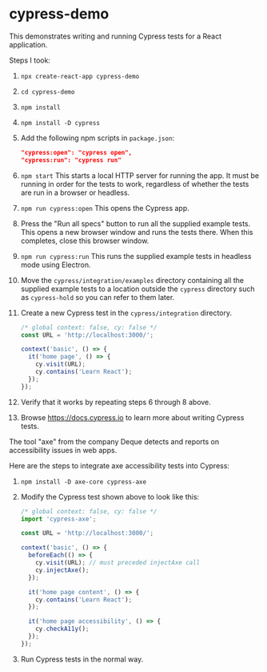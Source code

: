 # cypress-demo

This demonstrates writing and running Cypress tests for a React application.

Steps I took:

1. `npx create-react-app cypress-demo`

2. `cd cypress-demo`

3. `npm install`

4. `npm install -D cypress`

5. Add the following npm scripts in `package.json`:

   ```json
   "cypress:open": "cypress open",
   "cypress:run": "cypress run"
   ```

6. `npm start`
   This starts a local HTTP server for running the app.
   It must be running in order for the tests to work,
   regardless of whether the tests are run in a browser or headless.

7. `npm run cypress:open`
   This opens the Cypress app.

8. Press the "Run all specs" button to run all the supplied example tests.
   This opens a new browser window and runs the tests there.
   When this completes, close this browser window.

9. `npm run cypress:run`
   This runs the supplied example tests in headless mode using Electron.

10. Move the `cypress/integration/examples` directory
    containing all the supplied example tests
    to a location outside the `cypress` directory
    such as `cypress-hold` so you can refer to them later.

11. Create a new Cypress test in the `cypress/integration` directory.

    ```js
    /* global context: false, cy: false */
    const URL = 'http://localhost:3000/';

    context('basic', () => {
      it('home page', () => {
        cy.visit(URL);
        cy.contains('Learn React');
      });
    });
    ```

12. Verify that it works by repeating steps 6 through 8 above.

13. Browse <https://docs.cypress.io> to learn more about writing Cypress tests.

The tool "axe" from the company Deque
detects and reports on accessibility issues in web apps.

Here are the steps to integrate axe accessibility tests into Cypress:

1. `npm install -D axe-core cypress-axe`

2. Modify the Cypress test shown above to look like this:

   ```js
   /* global context: false, cy: false */
   import 'cypress-axe';

   const URL = 'http://localhost:3000/';

   context('basic', () => {
     beforeEach(() => {
       cy.visit(URL); // must preceded injectAxe call
       cy.injectAxe();
     });

     it('home page content', () => {
       cy.contains('Learn React');
     });

     it('home page accessibility', () => {
       cy.checkA11y();
     });
   });
   ```

3. Run Cypress tests in the normal way.
